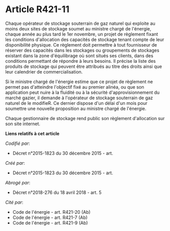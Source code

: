 # Article R421-11

Chaque opérateur de stockage souterrain de gaz naturel qui exploite au moins deux sites de stockage soumet au ministre chargé
de l'énergie, chaque année au plus tard le 1er novembre, un projet de règlement fixant les conditions d'allocation des
capacités de stockage tenant compte de leur disponibilité physique. Ce règlement doit permettre à tout fournisseur de
réserver des capacités dans les stockages ou groupements de stockages existant dans la zone d'équilibrage où sont situés ses
clients, dans des conditions permettant de répondre à leurs besoins. Il précise la liste des produits de stockage qui peuvent
être attribués au titre des droits ainsi que leur calendrier de commercialisation.

Si le ministre chargé de l'énergie estime que ce projet de règlement ne permet pas d'atteindre l'objectif fixé au premier
alinéa, ou que son application peut nuire à la fluidité ou à la sécurité d'approvisionnement du marché gazier, il demande à
l'opérateur de stockage souterrain de gaz naturel de le modifieR. Ce dernier dispose d'un délai d'un mois pour soumettre une
nouvelle proposition au ministre chargé de l'énergie.

Chaque gestionnaire de stockage rend public son règlement d'allocation sur son site internet.

**Liens relatifs à cet article**

_Codifié par_:

  - Décret n°2015-1823 du 30 décembre 2015 - art.

_Créé par_:

  - Décret n°2015-1823 du 30 décembre 2015 - art.

_Abrogé par_:

  - Décret n°2018-276 du 18 avril 2018 - art. 5

_Cité par_:

  - Code de l'énergie - art. R421-20 (Ab)
  - Code de l'énergie - art. R421-7 (Ab)
  - Code de l'énergie - art. R421-9 (Ab)
